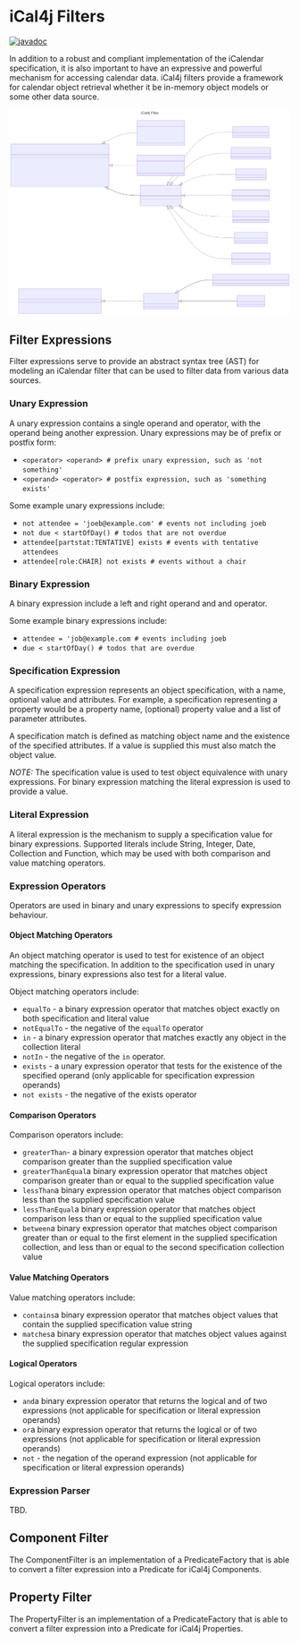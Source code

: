 # iCal4j Filters

[![javadoc](https://javadoc.io/badge2/org.mnode.ical4j/ical4j/javadoc.svg)](https://javadoc.io/doc/org.mnode.ical4j/ical4j/latest/ical4j.core/net/fortuna/ical4j/filter/package-summary.html)

In addition to a robust and compliant implementation of the iCalendar specification, it is also important to have
an expressive and powerful mechanism for accessing calendar data. iCal4j filters provide a framework for calendar
object retrieval whether it be in-memory object models or some other data source.

![filter.mmd.svg](images/filter.mmd.svg)

## Filter Expressions

Filter expressions serve to provide an abstract syntax tree (AST) for modeling an iCalendar filter that can be
used to filter data from various data sources.

### Unary Expression

A unary expression contains a single operand and operator, with the operand being another expression. Unary
expressions may be of prefix or postfix form:

* `<operator> <operand> # prefix unary expression, such as 'not something'`
* `<operand> <operator> # postfix expression, such as 'something exists'`

Some example unary expressions include:

* `not attendee = 'joeb@example.com' # events not including joeb` 
* `not due < startOfDay() # todos that are not overdue`
* `attendee[partstat:TENTATIVE] exists # events with tentative attendees`
* `attendee[role:CHAIR] not exists # events without a chair`

### Binary Expression

A binary expression include a left and right operand and and operator.

Some example binary expressions include:

* `attendee = 'job@example.com # events including joeb`
* `due < startOfDay() # todos that are overdue`


### Specification Expression

A specification expression represents an object specification, with a name, optional value and attributes.
For example, a specification representing a property would be a property name, (optional) property value and
a list of parameter attributes.

A specification match is defined as matching object name and the existence of the specified attributes. If a
value is supplied this must also match the object value.

_NOTE:_ The specification value is used to test object equivalence with unary expressions. For binary
expression matching the literal expression is used to provide a value.

### Literal Expression

A literal expression is the mechanism to supply a specification value for binary expressions. Supported literals
include String, Integer, Date, Collection and Function, which may be used with both comparison and value matching operators.

### Expression Operators

Operators are used in binary and unary expressions to specify expression behaviour.

#### Object Matching Operators

An object matching operator is used to test for existence of an object matching the specification. In addition
to the specification used in unary expressions, binary expressions also test for a literal value.

Object matching operators include:

* `equalTo` - a binary expression operator that matches object exactly on both specification and literal value
* `notEqualTo` - the negative of the `equalTo` operator
* `in` - a binary expression operator that matches exactly any object in the collection literal
* `notIn` - the negative of the `in` operator.
* `exists` - a unary expression operator that tests for the existence of the specified operand 
(only applicable for specification expression operands)
* `not exists` - the negative of the exists operator

#### Comparison Operators

Comparison operators include:

* `greaterThan`- a binary expression operator that matches object comparison greater than the supplied specification value
* `greaterThanEqual`a binary expression operator that matches object comparison greater than or equal to the supplied specification value
* `lessThan`a binary expression operator that matches object comparison less than the supplied specification value
* `lessThanEqual`a binary expression operator that matches object comparison less than or equal to the supplied specification value
* `between`a binary expression operator that matches object comparison greater than or equal to the first element in the supplied specification collection, and less than or equal to the second specification collection value

#### Value Matching Operators

Value matching operators include:

* `contains`a binary expression operator that matches object values that contain the supplied specification value string
* `matches`a binary expression operator that matches object values against the supplied specification regular expression

#### Logical Operators

Logical operators include:

* `and`a binary expression operator that returns the logical and of two expressions (not applicable for specification or literal expression operands)
* `or`a binary expression operator that returns the logical or of two expressions (not applicable for specification or literal expression operands)
* `not` - the negation of the operand expression (not applicable for specification or literal expression operands)

### Expression Parser

TBD.


## Component Filter

The ComponentFilter is an implementation of a PredicateFactory that is able to convert a filter expression
into a Predicate for iCal4j Components.

## Property Filter

The PropertyFilter is an implementation of a PredicateFactory that is able to convert a filter expression
into a Predicate for iCal4j Properties.
